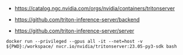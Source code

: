 



- https://catalog.ngc.nvidia.com/orgs/nvidia/containers/tritonserver




- https://github.com/triton-inference-server/backend
- https://github.com/triton-inference-server/server






```
docker run --privileged --gpus all -it --net=host -v ${PWD}:/workspace/ nvcr.io/nvidia/tritonserver:23.05-py3-sdk bash
```
